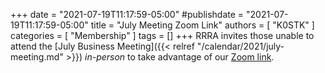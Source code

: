 +++
date = "2021-07-19T11:17:59-05:00"
#publishdate = "2021-07-19T11:17:59-05:00"
title = "July Meeting Zoom Link"
authors = [ "K0STK" ]
categories = [ "Membership" ]
tags = []
+++
RRRA invites those unable to attend the 
[July Business Meeting]({{< relref "/calendar/2021/july-meeting.md" >}})
*in-person* to take advantage of our
[Zoom link](https://lists.rrra.org/pipermail/announce/2021-July/000578.html).
<!--more-->
